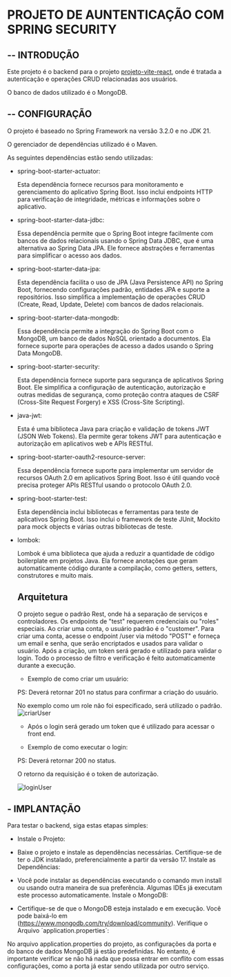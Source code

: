 # PROJETO DE AUNTENTICAÇÃO COM SPRING SECURITY #


## -- INTRODUÇÃO 
Este projeto é o backend para o projeto [projeto-vite-react](https://github.com/kaikyMoura/projeto-vite-react), onde é tratada a autenticação e operações CRUD relacionadas aos usuários. 

O banco de dados utilizado é o MongoDB.

## -- CONFIGURAÇÃO 
O projeto é baseado no Spring Framework na versão 3.2.0 e no JDK 21.

O gerenciador de dependências utilizado é o Maven.

As seguintes dependências estão sendo utilizadas:


- spring-boot-starter-actuator:

  Esta dependência fornece recursos para monitoramento e gerenciamento do aplicativo Spring Boot. Isso inclui endpoints HTTP para verificação de integridade, 
  métricas e informações sobre o aplicativo.

- spring-boot-starter-data-jdbc:

  Essa dependência permite que o Spring Boot integre facilmente com bancos de dados relacionais usando o Spring Data JDBC, que é uma alternativa ao Spring Data JPA. 
  Ele fornece abstrações e ferramentas para simplificar o acesso aos dados.

- spring-boot-starter-data-jpa:

  Esta dependência facilita o uso de JPA (Java Persistence API) no Spring Boot, fornecendo configurações padrão, entidades JPA e suporte a repositórios. 
  Isso simplifica a implementação de operações CRUD (Create, Read, Update, Delete) com bancos de dados relacionais.

- spring-boot-starter-data-mongodb:

  Essa dependência permite a integração do Spring Boot com o MongoDB, um banco de dados NoSQL orientado a documentos. 
  Ela fornece suporte para operações de acesso a dados usando o Spring Data MongoDB.

- spring-boot-starter-security:

  Esta dependência fornece suporte para segurança de aplicativos Spring Boot. Ele simplifica a configuração de autenticação, autorização e outras medidas de segurança, 
  como proteção contra ataques de CSRF (Cross-Site Request Forgery) e XSS (Cross-Site Scripting).

- java-jwt:

  Esta é uma biblioteca Java para criação e validação de tokens JWT (JSON Web Tokens). Ela permite gerar tokens JWT para autenticação e autorização em aplicativos web e APIs RESTful.

- spring-boot-starter-oauth2-resource-server:

  Essa dependência fornece suporte para implementar um servidor de recursos OAuth 2.0 em aplicativos Spring Boot. Isso é útil quando você precisa proteger 
  APIs RESTful usando o protocolo OAuth 2.0.

- spring-boot-starter-test:

  Esta dependência inclui bibliotecas e ferramentas para teste de aplicativos Spring Boot. Isso inclui o framework de teste JUnit, 
  Mockito para mock objects e várias outras bibliotecas de teste.
  
- lombok:

  Lombok é uma biblioteca que ajuda a reduzir a quantidade de código boilerplate em projetos Java. Ela fornece anotações que geram automaticamente código durante a compilação, 
  como getters, setters, construtores e muito mais.

  ## Arquitetura
  O projeto segue o padrão Rest, onde há a separação de serviços e controladores. Os endpoints de "test" requerem credenciais ou "roles" especiais. Ao criar uma conta, o usuário padrão é o "customer". Para criar uma conta, acesse o endpoint /user via método "POST" e forneça um email e senha, que serão encriptados e usados para validar o usuário. Após a criação, um token será gerado e utilizado para validar o login. Todo o processo de filtro e verificação é feito automaticamente durante a execução.

  - Exemplo de como criar um usuário:
    
  PS: Deverá retornar 201 no status para confirmar a criação do usuário.

  No exemplo como um role não foi especificado, será utilizado o padrão. 
  ![criarUser](https://github.com/kaikyMoura/autenticacao---spring-Security/assets/104535442/83155e46-d080-468d-a8ba-b4f81eaf3ea9)


  - Após o login será gerado um token que é utilizado para acessar o front end.


  - Exemplo de como executar o login:

  PS: Deverá retornar 200 no status.

  O retorno da requisição é o token de autorização.
    
  ![loginUser](https://github.com/kaikyMoura/autenticacao---spring-Security/assets/104535442/e19d90ac-eb04-41f2-a689-5095681c57f2)


  
## - IMPLANTAÇÃO

Para testar o backend, siga estas etapas simples:

- Instale o Projeto:

- Baixe o projeto e instale as dependências necessárias. Certifique-se de ter o JDK instalado, preferencialmente a partir da versão 17.
Instale as Dependências:

- Você pode instalar as dependências executando o comando mvn install ou usando outra maneira de sua preferência. Algumas IDEs já executam este processo automaticamente.
Instale o MongoDB:

- Certifique-se de que o MongoDB esteja instalado e em execução. Você pode baixá-lo em (https://www.mongodb.com/try/download/community).
Verifique o Arquivo ´application.properties´:

No arquivo application.properties do projeto, as configurações da porta e do banco de dados MongoDB já estão predefinidas. 
No entanto, é importante verificar se não há nada que possa entrar em conflito com essas configurações, como a porta já estar sendo utilizada por outro serviço.
